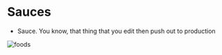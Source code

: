 # Sauces

-   Sauce. You know, that thing that you edit then push out to
    production

![foods](https://images.pexels.com/photos/699544/pexels-photo-699544.jpeg?w=315&h=237&dpr=2&auto=compress&cs=tinysrgb)
